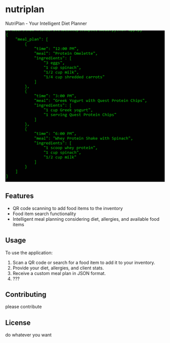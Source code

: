 # nutriplan
NutriPlan - Your Intelligent Diet Planner

![Prototype Screenshot](prototype.png)

## Features

- QR code scanning to add food items to the inventory
- Food item search functionality
- Intelligent meal planning considering diet, allergies, and available food items
## Usage

To use the application:

1. Scan a QR code or search for a food item to add it to your inventory.
2. Provide your diet, allergies, and client stats.
3. Receive a custom meal plan in JSON format.
4. ???

## Contributing

please contribute

## License

do whatever you want
